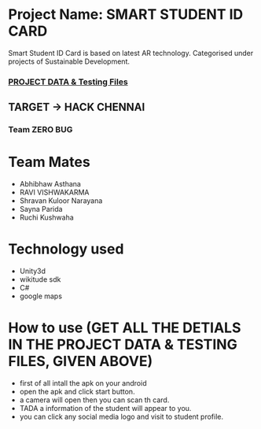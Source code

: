 # Project Name: SMART STUDENT ID CARD

Smart Student ID Card is based on latest AR technology. Categorised under projects of Sustainable Development.

### [PROJECT DATA & Testing Files](https://drive.google.com/drive/folders/1jOmK3HrsYQ6bf1EITO57KlwfENgZn5Ia?usp=sharing)

## TARGET -> HACK CHENNAI

### Team ZERO BUG

# Team Mates
- Abhibhaw Asthana
- RAVI VISHWAKARMA
- Shravan Kuloor Narayana
- Sayna Parida
- Ruchi Kushwaha

# Technology used
- Unity3d
- wikitude sdk
- C#
- google maps

# How to use (GET ALL THE DETIALS IN THE PROJECT DATA & TESTING FILES, GIVEN ABOVE)
- first of all intall the apk on your android
- open the apk and click start button.
- a camera will open then you can scan th card.
- TADA a information of the student will appear to you.
- you can click any social media logo and visit to student profile.
